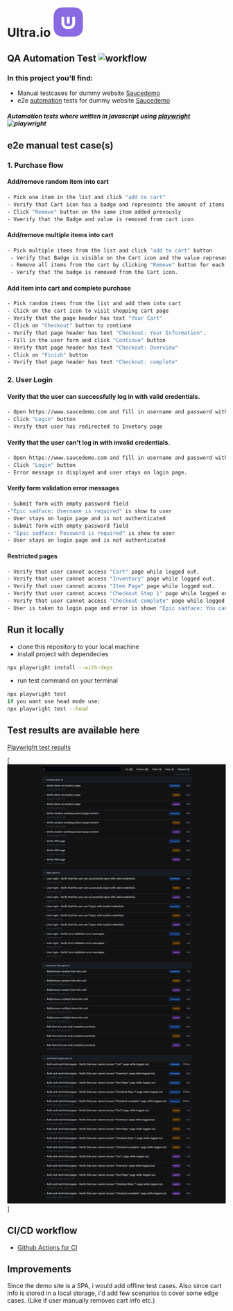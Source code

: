 # Ultra.io [![Ultra.io](https://github.com/Rainase/ultra-technical-test/blob/main/ultra-logo.png)](https://ultra.io)

## QA Automation Test ![workflow](https://github.com/Rainase/ultra-technical-test/actions/workflows/main.yml/badge.svg)

### In this project you'll find:
- Manual testcases for dummy website [Saucedemo](https://www.saucedemo.com/)
- e2e [automation](https://github.com/Rainase/ultra-technical-test/tree/main/tests) tests for dummy website [Saucedemo](https://www.saucedemo.com/)

##### Automation tests where written in javascript using [playwright](https://playwright.dev/)![playwright](https://playwright.dev/img/playwright-logo.svg)

## e2e manual test case(s)

### 1. Purchase flow
#### Add/remove random item into cart
```sh
- Pick one item in the list and click "add to cart"
- Verify that Cart icon has a badge and represents the amount of items in the cart (1)
- Click "Remove" button on the same item added prevously
- Vwerify that the Badge and value is removed from cart icon
```
#### Add/remove multiple items into cart
```sh
- Pick multiple items from the list and click "add to cart" button
 - Verify that Badge is visible on the Cart icon and the value represents the number of items added to cart.
 - Remove all items from the cart by clicking "Remove" button for each item added previously.
 - Verify that the badge is removed from the Cart icon.
 ```
#### Add item into cart and complete purchase

```sh
- Pick random items from the list and add them into cart
- Click on the cart icon to visit shopping cart page
- Verify that the page header has text "Your Cart"
- Click on "Checkout" button to contiune
- Verify that page header has text "Checkout: Your Information".
- Fill in the user form and click "Continue" button
- Verify that page header has text "Checkout: Overview"
- Click on "Finish" button
- Verify that page header has text "Checkout: complete"
```
### 2. User Login

#### Verify that the user can successfully log in with valid credentials.
```sh
- Open https://www.saucedemo.com and fill in username and password with valid credentials
- Click "Login" button
- Verify that user has redirected to Invetory page
```

#### Verify that the user can't log in with invalid credentials.

```sh
- Open https://www.saucedemo.com and fill in username and password with invalid credentials
- Click "Login" button
- Error message is displayed and user stays on login page.
```

#### Verify form validation error messages

```sh
- Submit form with empty password field
-"Epic sadface: Username is required" is show to user
- User stays on login page and is not authenticated
- Submit form with empty password field
- "Epic sadface: Password is required" is show to user
- User stays on login page and is not authenticated
```

#### Restricted pages

```sh
- Verify that user cannot access "Cart" page while logged out.
- Verify that user cannot access "Inventory" page while logged out.
- Verify that user cannot access "Item Page" page while logged out.
- Verify that user cannot access "Checkout Step 1" page while logged out.
- Verify that user cannot access "Checkout complete" page while logged out.
- User is taken to login page and error is shown "Epic sadface: You can only access '{page}' when you are logged in."
```

## Run it locally
- clone this repository to your local machine
- install project with dependecies
```sh
npx playwright install --with-deps
```
- run test command on your terminal
```sh
npx playwright test
if you want use head mode use:
npx playwright test --head
```
## Test results are available here

[Playwright test results](https://rainase.github.io/ultra-technical-test/playwright-report/)

[![Test results](https://github.com/Rainase/ultra-technical-test/blob/main/playwright-test-report.png)]

## CI/CD workflow

- [Github Actions for CI](https://github.com/Rainase/ultra-technical-test/actions/workflows/main.yml)

## Improvements

Since the demo site is a SPA, i would add offline test cases. Also since cart info is stored in a local storage, i'd add few scenarios to cover some edge cases. (Like if user manually removes cart info etc.)

